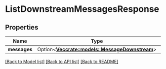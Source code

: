# ListDownstreamMessagesResponse

## Properties

Name | Type | Description | Notes
------------ | ------------- | ------------- | -------------
**messages** | Option<[**Vec<crate::models::MessageDownstream>**](MessageDownstream.md)> |  | [optional]

[[Back to Model list]](../README.md#documentation-for-models) [[Back to API list]](../README.md#documentation-for-api-endpoints) [[Back to README]](../README.md)


